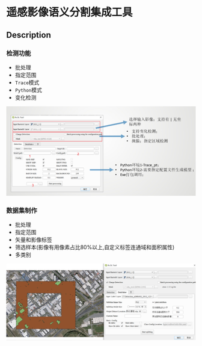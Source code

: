 # 遥感影像语义分割集成工具
## Description

### 检测功能
- 批处理
- 指定范围
- `Trace`模式
- `Python`模式
- 变化检测

![image-20230508170315300](resource/image-20230508170315300.png)

### 数据集制作
- 批处理
- 指定范围
- 矢量和影像标签
- 筛选样本(影像有用像素占比80%以上,自定义标签连通域和面积属性)
- 多类别

![image-20230508170459977](resource/image-20230508170459977.png)